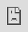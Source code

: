 ```yaml
---
layout: HackTheBox
title:  "HackTheBox - Haircut"
date:   2021-01-31 18:04:00 +0530
categories: Walkthrough HackTheBox
---
```

<p style="font-family:arial;">HackTheBox Haircut<br><br>
</p>
<iframe src="https://drive.google.com/file/d/1oWJzuIJUDTsS53065AVgsGfrQxW5p3hF/preview" style="position:fixed; top:0px; left:0px; bottom:0px; right:0px; width:100%; height:100%; border:none; margin:0; padding:0; overflow:hidden; z-index:999999;"></iframe>
